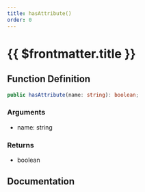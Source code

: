 ```yaml
---
title: hasAttribute()
order: 0
---
```


# {{ $frontmatter.title }}

## Function Definition

```ts
public hasAttribute(name: string): boolean;
```

### Arguments

* name: string

### Returns

* boolean

## Documentation

<!--@include: ./parts/hasAttribute.md-->
